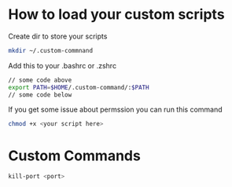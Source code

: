 # How to load your custom scripts

Create dir to store your scripts
```bash
mkdir ~/.custom-commnand
```

Add this to your .bashrc or .zshrc
``` bash
// some code above
export PATH=$HOME/.custom-command/:$PATH
// some code below
```

If you get some issue about permssion you can run this command
```bash
chmod +x <your script here>
```

# Custom Commands
```bash
kill-port <port>
```